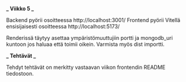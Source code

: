 **_ Viikko 5 _**

Backend pyörii osoitteessa http://localhost:3001/
Frontend pyörii Vitellä ensisijaisesti osoitteessa http://localhost:5173/

Renderissä täytyy asettaa ympäristömuuttujiin portti ja mongodb_uri kuntoon jos haluaa että toimii oikein. Varmista myös dist importti.

**_ Tehtävät _**

Tehdyt tehtävät on merkitty vastaavan viikon frontendin README tiedostoon.
